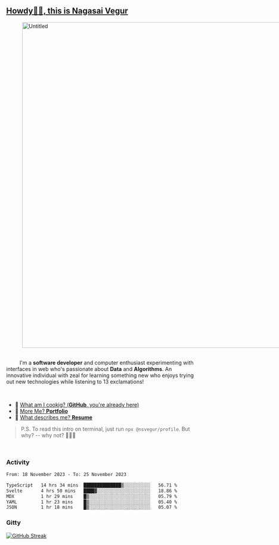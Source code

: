
## [Howdy🖖🏻, this is Nagasai Vegur](https://nsvegur.me/)

<div style="
  display: flex;
  width: 100vw;
  justify-content: center;
  ">
  <img width="875" alt="Untitled" src="https://github.com/NSVEGUR/NSVEGUR/assets/83576465/f41a8098-aaa9-4353-8130-bd4076cb1d4a">
</div>

<br /> 
 
<p>
&emsp; &emsp; I'm a <b>software developer</b> and computer enthusiast experimenting with interfaces in web who's passionate about <b>Data</b> and <b>Algorithms</b>. An innovative individual with zeal for learning something new who enjoys trying out new technologies while listening to 13 exclamations!
</p>

<br /> 

- 🍔 [What am I cookig? (**GitHub**, you're already here)](https://github.com/NSVEGUR)
- 👻 [More Me? **Portfolio**](https://nsvegur.me/)
- 🔭 [What describes me? **Resume**](https://nsvegur.me/resume)

> P.S. To read this intro on terminal, just run `npx @nsvegur/profile`. But why? -- why not? 🤷🏻‍♂️

<br />

### Activity

<!--START_SECTION:waka-->

```txt
From: 18 November 2023 - To: 25 November 2023

TypeScript   14 hrs 34 mins  ██████████████▒░░░░░░░░░░   56.71 %
Svelte       4 hrs 50 mins   ████▓░░░░░░░░░░░░░░░░░░░░   18.86 %
MDX          1 hr 29 mins    █▒░░░░░░░░░░░░░░░░░░░░░░░   05.79 %
YAML         1 hr 23 mins    █▒░░░░░░░░░░░░░░░░░░░░░░░   05.40 %
JSON         1 hr 18 mins    █▒░░░░░░░░░░░░░░░░░░░░░░░   05.07 %
```

<!--END_SECTION:waka-->

### Gitty

[![GitHub Streak](http://github-profile-summary-cards.vercel.app/api/cards/profile-details?username=NSVEGUR&theme=github_dark)]('https://github.com/NSVEGUR')

